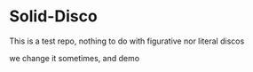 Solid-Disco
===========
This is a test repo, nothing to do with figurative nor literal discos

we change it sometimes, and demo
